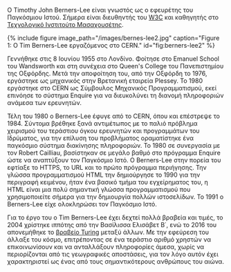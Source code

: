 Ο Timothy John Berners-Lee είναι γνωστός ως ο εφευρέτης του Παγκόσμιου Ιστού. Σήμερα είναι διευθηντής του [W3C](https://en.wikipedia.org/wiki/World_Wide_Web_Consortium)
και καθηγητής στο [Τεχνολογικό Ινστιτούτο Μασαχουσέτης](https://en.wikipedia.org/wiki/Massachusetts_Institute_of_Technology).

{% include figure image_path="/images/bernes-lee2.jpg" caption="Figure 1: Ο Tim Berners-Lee εργαζόμενος στο CERN." id="fig:berners-lee2" %}

Γεννήθηκε στις 8 Ιουνίου 1955 στο Λονδίνο. Φοίτησε στο Emanuel School του Wandsworth και στη συνέχεια στο Queen's College του Πανεπιστημίου της Οξφόρδης.
Μετά την αποφοίτηση του, από την Οξφόρδη το 1976, εργάστηκε ως μηχανικός στην Βρετανική εταιρεία Plessey. Το 1980 εργάστηκε στο CERN ως Σύμβουλος Μηχανικός Προγραμματισμού,
εκεί επινόησε το σύστημα Enquire για να διευκολύνει τη διανομή πληροφοριών ανάμεσα των ερευνητών.

Τέλη του 1980 ο Berners-Lee έφυγε από το CERN, όπου και επέστρεψε το 1984. Σύντομα βρέθηκε ξανά αντιμέτωπος με το παλιό πρόβλημα χειρισμού του τεράστιου όγκου
ερευνητών και προγραμμάτων του Ιδρύματος, για την επίλυση του προβλήματος οραματίστηκε ένα παγκόσμιο σύστημα διακίνησης πληροφοριών. Το 1980 σε συνεργασία με τον 
Robert Cailliau, βασίστηκαν σε μεγάλο βαθμό στο πρόγραμμα Enquire ώστε να αναπτύξουν τον Παγκόσμιο Ιστό. Ο Berners-Lee στην πορεία του εφτίαξε το HTTPS, το URL και το πρώτο πρόγραμμα περιήγησης. Την γλώσσα προγραμματισμού HTML την δημιούργησε το 1990 για την περιγραφή κειμένου, ήταν ένα βασικό τμήμα του εγχείρηματος του, η HTML είναι μια πολύ σημαντική γλώσσα προγραμματισμού που χρησιμοποιείτε σήμερα για την δημιουργία πολλών ιστοσελίδων. Το 1991 ο Berners-Lee είχε ολοκληρώσει τον Παγκόσμιο Ιστό.

Για το έργο του ο Tim Berners-Lee έχει δεχτεί πολλά βραβεία και τιμές, το 2004 χρίστηκε ιππότης από την Βασίλισσα Ελισάβετ Β΄, ενώ το 2016 του απονεμήθηκε το [βραβείο Turing](https://en.wikipedia.org/wiki/Turing_Award) 
μεταξύ άλλων. Με την εφεύρεση του άλλαξε του κόσμο, επιτρέποντας σε ένα τεράστιο αριθμό χρηστών να επικοινωνίσουν και να ανταλλάξουν πληροφορίες άμεσα, 
χωρίς να περιορίζονται από τις γεωγραφικές αποστάσεις, για τον λόγο αυτόν έχει χαρακτηριστεί ως ένας από τους σημαντικότερους ανθρώπους του αιώνα.
